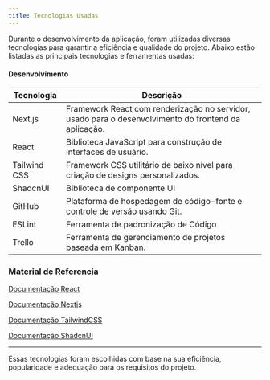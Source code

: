 ```yaml
---
title: Tecnologias Usadas
---
```


Durante o desenvolvimento da aplicação, foram utilizadas diversas tecnologias para garantir a eficiência e qualidade do projeto. Abaixo estão listadas as principais tecnologias e ferramentas usadas:

#### Desenvolvimento

| Tecnologia     | Descrição                                                                                             |
|----------------|-------------------------------------------------------------------------------------------------------|
| Next.js        | Framework React com renderização no servidor, usado para o desenvolvimento do frontend da aplicação.  |
| React          | Biblioteca JavaScript para construção de interfaces de usuário.                                       |
| Tailwind CSS   | Framework CSS utilitário de baixo nível para criação de designs personalizados.                       |
| ShadcnUI       | Biblioteca de componente UI                                                                           |
| GitHub         | Plataforma de hospedagem de código-fonte e controle de versão usando Git.                             |
| ESLint         | Ferramenta de padronização de Código                                                                  |
| Trello         | Ferramenta de gerenciamento de projetos baseada em Kanban.                                            |

### Material de Referencia

[Documentação React](https://react.dev/)

[Documentação Nextjs](https://nextjs.org/)

[Documentação TailwindCSS](https://tailwindcss.com/)

[Documentação ShadcnUI](https://ui.shadcn.com/)

---

Essas tecnologias foram escolhidas com base na sua eficiência, popularidade e adequação para os requisitos do projeto.
